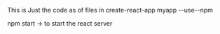 This is Just the code as of files in create-react-app 
myapp --use--npm

npm start -> to start the react server